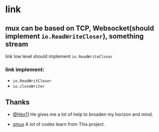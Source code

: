 # link

## mux can be based on TCP, Websocket(should implement `io.ReadWriteCloser`), something stream
link low level should implement `io.ReadWriteCloser`

### link implement:
- `io.ReadWritCloser`
- `io.closeWriter`

## Thanks
- [@Hex11](https://github.com/hex11)
He gives me a lot of help to broaden my horizon and mind.

- [smux](https://github.com/xtaci/smux)
A lot of codes learn from This project.